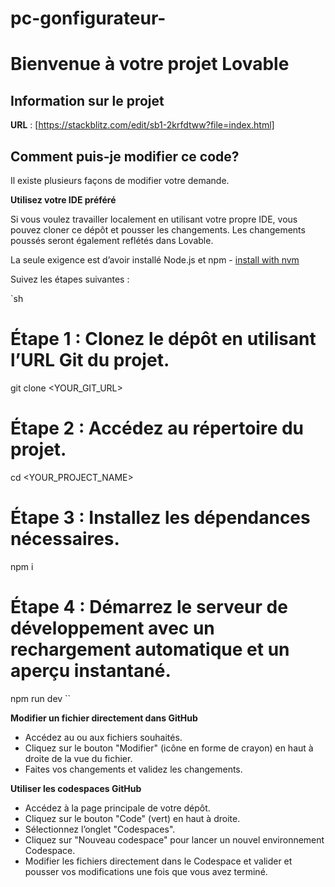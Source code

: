 # pc-gonfigurateur-
# Bienvenue à votre projet Lovable

## Information sur le projet

**URL** : [https://stackblitz.com/edit/sb1-2krfdtww?file=index.html]

## Comment puis-je modifier ce code?

Il existe plusieurs façons de modifier votre demande.

**Utilisez votre IDE préféré**

Si vous voulez travailler localement en utilisant votre propre IDE, vous pouvez cloner ce dépôt et pousser les changements. Les changements poussés seront également reflétés dans Lovable.

La seule exigence est d’avoir installé Node.js et npm - [install with nvm](https://github.com/nvm-sh/nvm#installing-and-updating)

Suivez les étapes suivantes :

`sh
# Étape 1 : Clonez le dépôt en utilisant l’URL Git du projet.
git clone <YOUR_GIT_URL>

# Étape 2 : Accédez au répertoire du projet.
cd <YOUR_PROJECT_NAME>

# Étape 3 : Installez les dépendances nécessaires.
npm i

# Étape 4 : Démarrez le serveur de développement avec un rechargement automatique et un aperçu instantané.
npm run dev
``

**Modifier un fichier directement dans GitHub**

- Accédez au ou aux fichiers souhaités.
- Cliquez sur le bouton "Modifier" (icône en forme de crayon) en haut à droite de la vue du fichier.
- Faites vos changements et validez les changements.

**Utiliser les codespaces GitHub**

- Accédez à la page principale de votre dépôt.
- Cliquez sur le bouton "Code" (vert) en haut à droite.
- Sélectionnez l’onglet "Codespaces".
- Cliquez sur "Nouveau codespace" pour lancer un nouvel environnement Codespace.
- Modifier les fichiers directement dans le Codespace et valider et pousser vos modifications une fois que vous avez terminé.
